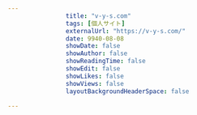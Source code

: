 ---
                title: "v-y-s.com"
                tags: [個人サイト]
                externalUrl: "https://v-y-s.com/"
                date: 9940-08-08
                showDate: false
                showAuthor: false
                showReadingTime: false
                showEdit: false
                showLikes: false
                showViews: false
                layoutBackgroundHeaderSpace: false
                ---

